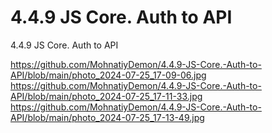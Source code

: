 # 4.4.9 JS Core. Auth to API
 4.4.9 JS Core. Auth to API

https://github.com/MohnatiyDemon/4.4.9-JS-Core.-Auth-to-API/blob/main/photo_2024-07-25_17-09-06.jpg
https://github.com/MohnatiyDemon/4.4.9-JS-Core.-Auth-to-API/blob/main/photo_2024-07-25_17-11-33.jpg
https://github.com/MohnatiyDemon/4.4.9-JS-Core.-Auth-to-API/blob/main/photo_2024-07-25_17-13-49.jpg
